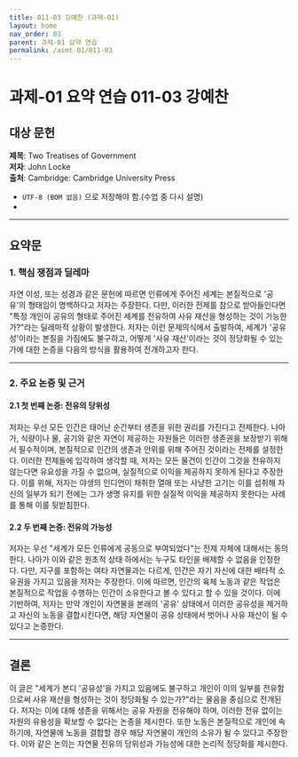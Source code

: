```yaml
---
title: 011-03 강예찬 (과제-01)
layout: home
nav_order: 03
parent: 과제-01 요약 연습
permalink: /asmt-01/011-03
---
```


# 과제-01 요약 연습 011-03 강예찬 

## 대상 문헌  
**제목**: Two Treatises of Government  
**저자**: John Locke  
**출처**: Cambridge: Cambridge University Press  

* `UTF-8 (BOM 없음)` 으로 저장해야 함.(수업 중 다시 설명)
* 

---

## 요약문  

### 1. 핵심 쟁점과 딜레마  
자연 이성, 또는 성경과 같은 문헌에 따르면 인류에게 주어진 세계는 본질적으로 '공유'의 형태임이 명백하다고 저자는 주장한다. 다만, 이러한 전제를 참으로 받아들인다면 "특정 개인이 공유의 형태로 주어진 세계를 전유하여 사유 재산을 형성하는 것이 가능한가?"라는
딜레마적 상황이 발생한다. 저자는 이런 문제의식에서 출발하여, 세계가 '공유성'이라는 본질을 가짐에도 불구하고, 어떻게 '사유 재산'이라는 것이 정당화될 수 있는가에 대한 논증을 다음의 방식을 활용하여 전개하고자 한다.

---

### 2. 주요 논증 및 근거  

#### 2.1 첫 번째 논증: 전유의 당위성
저자는 우선 모든 인간은 태어난 순간부터 생존을 위한 권리를 가진다고 전제한다. 나아가, 식량이나 물, 공기와 같은 자연이 제공하는 자원들은 이러한 생존권을 보장받기 위해서 필수적이며, 본질적으로 인간의 생존과 안위를 위해 주어진 것이라는 전제를 설정한다. 이러한 전제들에 입각하여 생각할 때, 저자는 모든 물건이 인간이 그것을 전유하지 않는다면 유요성을 가질 수 없으며, 실질적으로 이익을 제공하지 못하게 된다고 주장한다. 이를 위해, 저자는 야생의 인디언이 채취한 열매 또는 사냥한 고기는 이를 섭취해 자신의 일부가 되기 전에는 그가 생명 유지를 위한 실질적 이익을 제공하지 못한다는 사례를 통해 이를 뒷받침한다.

#### 2.2 두 번째 논증: 전유의 가능성
저자는 우선 "세계가 모든 인류에게 공동으로 부여되었다"는 전제 자체에 대해서는 동의한다. 나아가 이와 같은 원초적 상태 하에서는 누구도 타인을 배제할 수 없음을 인정한다. 다만, 지구를 포함하는 여타 자연물과는 다르게, 인간은 자기 자신에 대한 배타적 소유권을 가지고 있음을 저자는 주장한다. 이에 따르면, 인간의 육체 노동과 같은 작업은 본질적으로 작업을 수행하는 인간이 소유한다고 볼 수 있다고 할 수 있을 것이다. 이에 기반하여, 저자는 만약 개인이 자연물을 본래의 '공유' 상태에서 이러한 공유성을 제거하고 자신의 노동을 결합시킨다면, 해당 자연물이 공유 상태에서 벗어나 사유 재산이 될 수 있다고 논증한다.

---

## 결론
이 글은 "세계가 본디 '공유성'을 가지고 있음에도 불구하고 개인이 이의 일부를 전유함으로써 사유 재산을 형성하는 것이 정당화될 수 있는가?"라는 물음을 중심으로 전개된다. 저자는 이에 대해 생존을 위해서는 공유 자원을 전유해야 하며, 이러한 전유 없이는 자원의 유용성을 확보할  수 없다는 논증을 제시한다. 또한 노동은 본질적으로 개인에 속하기에, 자연물에 노동을 결합할 경우 해당 자연물이 개인의 소유가 될 수 있다고 주장한다. 이와 같은 논의는 자연물 전유의 당위성과 가능성에 대한 논리적 정당화를 제시한다.